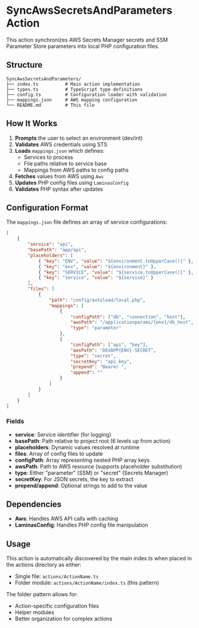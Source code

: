 # SyncAwsSecretsAndParameters Action

This action synchronizes AWS Secrets Manager secrets and SSM Parameter Store parameters into local PHP configuration files.

## Structure

```
SyncAwsSecretsAndParameters/
├── index.ts          # Main action implementation
├── types.ts          # TypeScript type definitions
├── config.ts         # Configuration loader with validation
├── mappings.json     # AWS mapping configuration
└── README.md         # This file
```

## How It Works

1. **Prompts** the user to select an environment (dev/int)
2. **Validates** AWS credentials using STS
3. **Loads** `mappings.json` which defines:
    - Services to process
    - File paths relative to service base
    - Mappings from AWS paths to config paths
4. **Fetches** values from AWS using `Aws`
5. **Updates** PHP config files using `LaminasConfig`
6. **Validates** PHP syntax after updates

## Configuration Format

The `mappings.json` file defines an array of service configurations:

```json
[
    {
        "service": "api",
        "basePath": "app/api",
        "placeholders": [
            { "key": "ENV", "value": "${environment.toUpperCase()}" },
            { "key": "env", "value": "${environment}" },
            { "key": "SERVICE", "value": "${service.toUpperCase()}" },
            { "key": "service", "value": "${service}" }
        ],
        "files": [
            {
                "path": "config/autoload/local.php",
                "mappings": [
                    {
                        "configPath": ["db", "connection", "host"],
                        "awsPath": "/applicationparams/{env}/db_host",
                        "type": "parameter"
                    },
                    {
                        "configPath": ["api", "key"],
                        "awsPath": "DEVAPP{ENV}-SECRET",
                        "type": "secret",
                        "secretKey": "api_key",
                        "prepend": "Bearer ",
                        "append": ""
                    }
                ]
            }
        ]
    }
]
```

### Fields

- **service**: Service identifier (for logging)
- **basePath**: Path relative to project root (6 levels up from action)
- **placeholders**: Dynamic values resolved at runtime
- **files**: Array of config files to update
- **configPath**: Array representing nested PHP array keys
- **awsPath**: Path to AWS resource (supports placeholder substitution)
- **type**: Either "parameter" (SSM) or "secret" (Secrets Manager)
- **secretKey**: For JSON secrets, the key to extract
- **prepend/append**: Optional strings to add to the value

## Dependencies

- **Aws**: Handles AWS API calls with caching
- **LaminasConfig**: Handles PHP config file manipulation

## Usage

This action is automatically discovered by the main index.ts when placed in the actions directory as either:

- Single file: `actions/ActionName.ts`
- Folder module: `actions/ActionName/index.ts` (this pattern)

The folder pattern allows for:

- Action-specific configuration files
- Helper modules
- Better organization for complex actions
